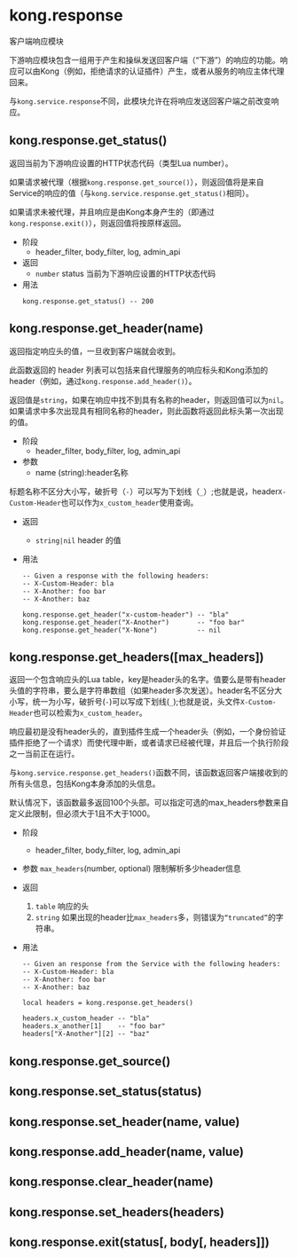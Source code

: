 # kong.response

客户端响应模块

下游响应模块包含一组用于产生和操纵发送回客户端（“下游”）的响应的功能。响应可以由Kong（例如，拒绝请求的认证插件）产生，或者从服务的响应主体代理回来。

与`kong.service.response`不同，此模块允许在将响应发送回客户端之前改变响应。

## kong.response.get_status()

返回当前为下游响应设置的HTTP状态代码（类型Lua number）。

如果请求被代理（根据`kong.response.get_source()`），则返回值将是来自Service的响应的值（与`kong.service.response.get_status()`相同）。

如果请求未被代理，并且响应是由Kong本身产生的（即通过`kong.response.exit()`），则返回值将按原样返回。

- 阶段
	- header_filter, body_filter, log, admin_api
- 返回
	- `number` status 当前为下游响应设置的HTTP状态代码
- 用法
	```
    kong.response.get_status() -- 200
    ```

## kong.response.get_header(name)

返回指定响应头的值，一旦收到客户端就会收到。

此函数返回的 header 列表可以包括来自代理服务的响应标头和Kong添加的 header（例如，通过`kong.response.add_header()`）。

返回值是`string`，如果在响应中找不到具有名称的header，则返回值可以为`nil`。
如果请求中多次出现具有相同名称的header，则此函数将返回此标头第一次出现的值。

- 阶段
	- header_filter, body_filter, log, admin_api
- 参数
	- name (string):header名称

标题名称不区分大小写，破折号（`-`）可以写为下划线（`_`）;也就是说，header`X-Custom-Header`也可以作为`x_custom_header`使用查询。

- 返回
	- `string|nil` header 的值
- 用法

	```
    -- Given a response with the following headers:
    -- X-Custom-Header: bla
    -- X-Another: foo bar
    -- X-Another: baz

    kong.response.get_header("x-custom-header") -- "bla"
    kong.response.get_header("X-Another")       -- "foo bar"
    kong.response.get_header("X-None")          -- nil
    ```
    
## kong.response.get_headers([max_headers])

返回一个包含响应头的Lua table，key是header头的名字。值要么是带有header头值的字符串，要么是字符串数组（如果header多次发送）。header名不区分大小写，统一为小写，破折号(`-`)可以写成下划线(`_`);也就是说，头文件`X-Custom-Header`也可以检索为`x_custom_header`。

响应最初是没有header头的，直到插件生成一个header头（例如，一个身份验证插件拒绝了一个请求）而使代理中断，或者请求已经被代理，并且后一个执行阶段之一当前正在运行。

与`kong.service.response.get_headers()`函数不同，该函数返回客户端接收到的所有头信息，包括Kong本身添加的头信息。

默认情况下，该函数最多返回100个头部。可以指定可选的max_headers参数来自定义此限制，但必须大于1且不大于1000。

- 阶段
	- header_filter, body_filter, log, admin_api
- 参数
	`max_headers`(number, optional) 限制解析多少header信息
- 返回
  1. `table` 响应的头
  2. `string` 如果出现的header比`max_headers`多，则错误为`“truncated”`的字符串。
- 用法

	```
    -- Given an response from the Service with the following headers:
    -- X-Custom-Header: bla
    -- X-Another: foo bar
    -- X-Another: baz
    
    local headers = kong.response.get_headers()
    
    headers.x_custom_header -- "bla"
    headers.x_another[1]    -- "foo bar"
    headers["X-Another"][2] -- "baz"
    
    ```

## kong.response.get_source()
## kong.response.set_status(status)
## kong.response.set_header(name, value)
## kong.response.add_header(name, value)
## kong.response.clear_header(name)
## kong.response.set_headers(headers)
## kong.response.exit(status[, body[, headers]])




















